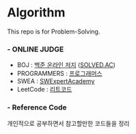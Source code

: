 # Algorithm
This repo is for Problem-Solving.



### - ONLINE JUDGE
* BOJ : [백준 온라인 저지](https://www.acmicpc.net/user/zerowest1001) ([SOLVED.AC](https://solved.ac/profile/zerowest1001))
* PROGRAMMERS : [프로그래머스](https://programmers.co.kr/learn/challenges)
* SWEA : [SWExpertAcademy](https://swexpertacademy.com)
* LeetCode : [리트코드](https://leetcode.com/problemset/all/)


### - Reference Code
개인적으로 공부하면서 참고할만한 코드들을 정리
